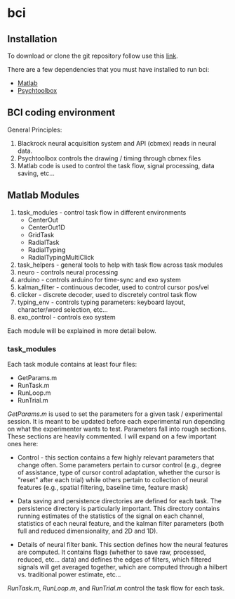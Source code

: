 # bci

## Installation
To download or clone the git repository follow use this [link](https://github.com/gangulylab/bci.git).

There are a few dependencies that you must have installed to run bci:

* [Matlab](https://www.mathworks.com/)
* [Psychtoolbox](http://psychtoolbox.org/)

## BCI coding environment
General Principles:

1. Blackrock neural acquisition system and API (cbmex) reads in neural data.
2. Psychtoolbox controls the drawing / timing through cbmex files
3. Matlab code is used to control the task flow, signal processing, data saving, etc...

## Matlab Modules
1. task_modules - control task flow in different environments
	* CenterOut
	* CenterOut1D
	* GridTask
	* RadialTask
	* RadialTyping
	* RadialTypingMultiClick
2. task_helpers - general tools to help with task flow across task modules
3. neuro - controls neural processing
4. arduino - controls arduino for time-sync and exo system
5. kalman_filter - continuous decoder, used to control cursor pos/vel 
6. clicker - discrete decoder, used to discretely control task flow
7. typing_env - controls typing parameters: keyboard layout, character/word selection, etc...
8. exo_control - controls exo system

Each module will be explained in more detail below.

### task_modules
Each task module contains at least four files:

* GetParams.m
* RunTask.m
* RunLoop.m
* RunTrial.m

*GetParams.m* is used to set the parameters for a given task / experimental session. It is meant to be updated before each experimental run depending on what the experimenter wants to test. Parameters fall into rough sections. These sections are heavily commented. I will expand on a few important ones here:

* Control - this section contains a few highly relevant parameters that change often. Some parameters pertain to cursor control (e.g., degree of assistance, type of cursor control adaptation, whether the cursor is "reset" after each trial) while others pertain to collection of neural features (e.g., spatial filtering, baseline time, feature mask)

* Data saving and persistence directories are defined for each task. The persistence directory is particularly important. This directory contains running estimates of the statistics of the signal on each channel, statistics of each neural feature, and the kalman filter parameters (both full and reduced dimensionality, and 2D and 1D).

* Details of neural filter bank. This section defines how the neural features are computed. It contains flags (whether to save raw, processed, reduced, etc... data) and defines the edges of filters, which filtered signals will get averaged together, which are computed through a hilbert vs. traditional power estimate, etc...

*RunTask.m*, *RunLoop.m*, and *RunTrial.m* control the task flow for each task.
